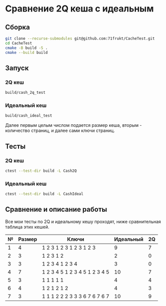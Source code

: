 # Сравнение 2Q кеша с идеальным

## Сборка
```bash
git clone --recurse-submodules git@github.com:71frukt/CacheTest.git
cd CacheTest
cmake -B build -S .
cmake --build build
```


## Запуск

### 2Q кеш
```bash
build/cash_2q_test
```

### Идеальный кеш
```bash
build/cash_ideal_test
```

Далее первым целым числом подается размер кеша, вторым - количество страниц, и далее сами ключи страниц.


## Тесты

### 2Q кеш
```bash
ctest --test-dir build -L Cash2Q
```

### Идеальный кеш
```bash
ctest --test-dir build -L CashIdeal
```

## Сравнение и описание работы

Все мои тесты по 2Q и идеальному кешу проходят, ниже сравнительная таблица этих кешей.

| № | Размер | Ключи                         | Идеальный | 2Q |
|---|--------|-------------------------------|-----------|----|
| 1 |   4    | 1 2 3 1 2 3 1 2 3 1 2 3       |     9     | 7  |
| 2 |   3    | 1 2 3 1 2                     |     2     | 0  |
| 3 |   3    | 1 2 3 4 1 2 3 4               |     3     | 0  |
| 4 |   7    | 1 2 3 4 5 1 2 3 4 5 1 2 3 4 5 |    10     | 7  |
| 5 |   3    | 1 1 1 1 1                     |     4     | 4  |
| 6 |   4    | 1 2 1 2 1 2                   |     4     | 3  |
| 7 |   3    | 1 1 1 2 2 2 3 3 3 6 7 6 7 6 7 |     10    | 9  |
